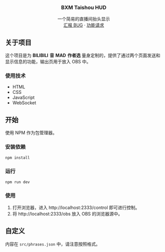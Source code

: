 <div>
  <h3 align="center">BXM Taishou HUD</h3>

  <p align="center">
    一个简易的直播间抬头显示
    <br />
    <a href="https://github.com/otomad/BXM-Taishou-HUD/issues">汇报 BUG</a>
    ·
    <a href="https://github.com/otomad/BXM-Taishou-HUD/issues">功能请求</a>
  </p>
</div>

## 关于项目

这个项目是为 **BILIBILI 音 MAD 作者选** 量身定制的，提供了通过两个页面发送和显示信息的功能，输出页用于放入 OBS 中。

### 使用技术

- HTML
- CSS
- JavaScript
- WebSocket

## 开始

使用 NPM 作为包管理器。

### 安装依赖

```sh
npm install
```

### 运行

```sh
npm run dev
```

### 使用
1. 打开浏览器，进入 http://localhost:2333/control 即可进行控制。
2. 将 http://localhost:2333/obs 放入 OBS 的浏览器源中。

## 自定义

内容在 `src/phrases.json` 中，请注意按照格式。
